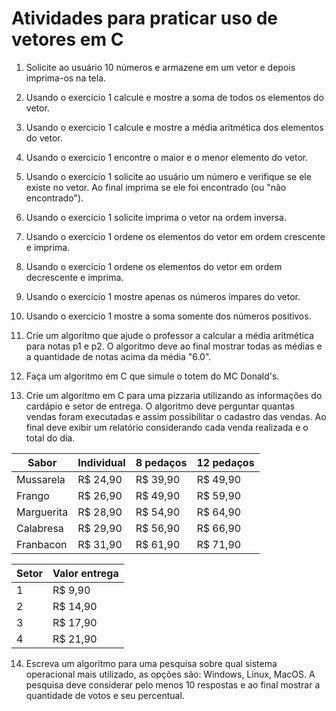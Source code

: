 # Atividades para praticar uso de vetores em C

1. Solicite ao usuário 10 números e armazene em um vetor e depois imprima-os na tela.

2. Usando o exercício 1 calcule e mostre a soma de todos os elementos do vetor.

3. Usando o exercicio 1 calcule e mostre a média aritmética dos elementos do vetor.

4. Usando o exercicio 1 encontre o maior e o menor elemento do vetor.

5. Usando o exercício 1 solicite ao usuário um número e verifique se ele existe no vetor. Ao final imprima se ele foi encontrado (ou "não encontrado").

6. Usando o exercício 1 solicite imprima o vetor na ordem inversa.

7. Usando o exercício 1 ordene os elementos do vetor em ordem crescente e imprima.

8. Usando o exercício 1 ordene os elementos do vetor em ordem decrescente e imprima.

9. Usando o exercício 1 mostre apenas os números ímpares do vetor.

10. Usando o exercício 1 mostre a soma somente dos números positivos.

11. Crie um algoritmo que ajude o professor a calcular a média aritmética para notas p1 e p2. O algoritmo deve ao final mostrar todas as médias e a quantidade de notas acima da média "6.0".

12. Faça um algoritmo em C que simule o totem do MC Donald's.

13. Crie um algoritmo em C para uma pizzaria utilizando as informações do cardápio e setor de entrega. O algoritmo deve perguntar quantas vendas foram executadas e assim possibilitar o cadastro das vendas. Ao final deve exibir um relatório considerando cada venda realizada e o total do dia.

   |    Sabor    | Individual | 8 pedaços | 12 pedaços |
   | ----------- | -----------|-----------|------------|
   | Mussarela   | R$ 24,90   | R$ 39,90  | R$ 49,90   |
   | Frango      | R$ 26,90   | R$ 49,90  | R$ 59,90   |
   | Marguerita  | R$ 28,90   | R$ 54,90  | R$ 64,90   |
   | Calabresa   | R$ 29,90   | R$ 56,90  | R$ 66,90   |
   | Franbacon   | R$ 31,90   | R$ 61,90  | R$ 71,90   |

   |    Setor    | Valor entrega |
   | ----------- | --------------|
   | 1           | R$ 9,90       |
   | 2           | R$ 14,90      |
   | 3           | R$ 17,90      |
   | 4           | R$ 21,90      |

14. Escreva um algoritmo para uma pesquisa sobre qual sistema operacional mais utilizado, as opções são: Windows, Linux, MacOS. A pesquisa deve considerar pelo menos 10 respostas e ao final mostrar a quantidade de votos e seu percentual.